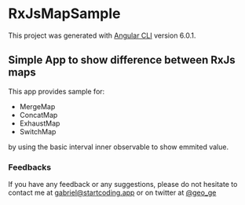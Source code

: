 # RxJsMapSample

This project was generated with [Angular CLI](https://github.com/angular/angular-cli) version 6.0.1.

## Simple App to show difference between RxJs maps

This app provides sample for:
* MergeMap
* ConcatMap
* ExhaustMap
* SwitchMap

by using the basic interval inner observable to show emmited value.


### Feedbacks

If you have any feedback or any suggestions, please do not hesitate to contact me at gabriel@startcoding.app or on twitter at [@geo_ge](https://twitter.com/geo_ge)
